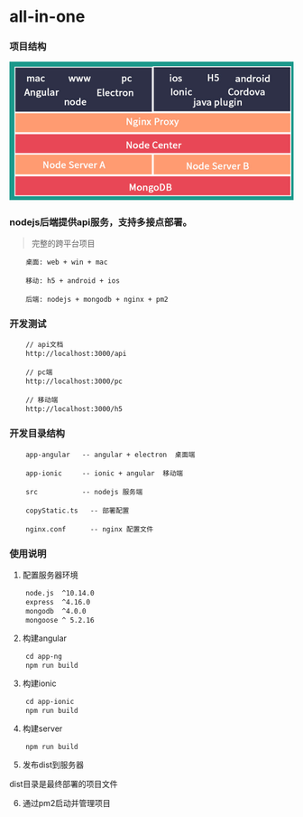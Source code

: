 # all-in-one

### 项目结构

[![Fram-Design](https://github.com/guobin211/all-in-one/blob/master/images/fram.jpg)](https://github.com/guobin211/all-in-one)

### nodejs后端提供api服务，支持多接点部署。

> 完整的跨平台项目

```  
    桌面: web + win + mac

    移动: h5 + android + ios

    后端: nodejs + mongodb + nginx + pm2

```

### 开发测试

``` 
    // api文档
    http://localhost:3000/api

    // pc端
    http://localhost:3000/pc

    // 移动端
    http://localhost:3000/h5

```

### 开发目录结构

```
    app-angular   -- angular + electron  桌面端
      
    app-ionic     -- ionic + angular  移动端
      
    src           -- nodejs 服务端

    copyStatic.ts   -- 部署配置

    nginx.conf      -- nginx 配置文件

```      

### 使用说明

1. 配置服务器环境

```
    node.js  ^10.14.0
    express  ^4.16.0
    mongodb  ^4.0.0
    mongoose ^ 5.2.16

```
    
2. 构建angular

```
    cd app-ng
    npm run build
```

3. 构建ionic

```
    cd app-ionic
    npm run build
```

4. 构建server

```
    npm run build
```

5. 发布dist到服务器

dist目录是最终部署的项目文件

6. 通过pm2启动并管理项目

